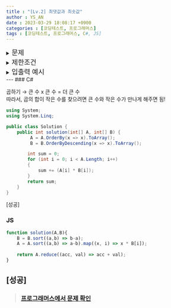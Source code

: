 ```yaml
---
title : "[Lv.2] 최댓값과 최솟값"
author : YS_AN
date : 2023-03-29 18:08:17 +0900
categories : [코딩테스트, 프로그래머스]
tags : [코딩테스트, 프로그래머스, C#, JS]
---
```


<details>
  <summary><font size= "4">문제</font></summary>
    
   문자열 s에는 공백으로 구분된 숫자들이 저장되어 있습니다. str에 나타나는 숫자 중 최소값과 최대값을 찾아 이를 "(최소값) (최대값)"형태의 문자열을 반환하는 함수, solution을 완성하세요. <br><br>
   예를들어 s가 "1 2 3 4"라면 "1 4"를 리턴하고, "-1 -2 -3 -4"라면 "-4 -1"을 리턴하면 됩니다.<br><br>

</details>
    
<details>
    <summary><font size= "4">제한조건</font></summary>

    <ul>
        <li> s에는 둘 이상의 정수가 공백으로 구분되어 있습니다. </li>
    </ul>
    <br>

</details>

<details>
  <summary><font size= "4">입출력 예시</font></summary>

    <table>
        <tr>
            <td>s</td>
	        <td>return</td>
        </tr>
        <tr>
            <td>"1 2 3 4"</td>
            <td>"1 4"</td>
        </tr>    
        <tr>
            <td>"-1 -2 -3 -4"</td>
            <td>"-4 -1"</td>
        </tr> 
        <tr>
            <td>"-1 -1"</td>
            <td>"-1 -1"</td>
        </tr> 
    </table>

</details>
---
### C#

곱하기 → 큰 수 x 큰 수 = 더 큰 수 <br>
따라서, 곱의 합이 작은 수를 찾으려면 큰 수와 작은 수가 만나게 해주면 됨!

```csharp
using System;
using System.Linq;

public class Solution {
    public int solution(int[] A, int[] B) {
         A = A.OrderBy(x => x).ToArray();
         B = B.OrderByDescending(x => x).ToArray();

        int sum = 0;
        for (int i = 0; i < A.Length; i++)
        {
            sum += (A[i] * B[i]);
        }
        return sum;
    }
}
```

[성공]

### JS

```jsx
function solution(A,B){
    B = B.sort((a,b) => b-a);
    A = A.sort((a,b) => a-b).map((x, i) => x * B[i]);
    
    return A.reduce((acc, val) => acc + val);   
}
```

[성공]
---
> ### [프로그래머스에서 문제 확인](https://school.programmers.co.kr/learn/courses/30/lessons/59038)
